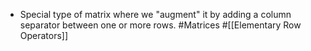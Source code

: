 - Special type of matrix where we "augment" it by adding a column separator between one or more rows. #Matrices #[[Elementary Row Operators]]